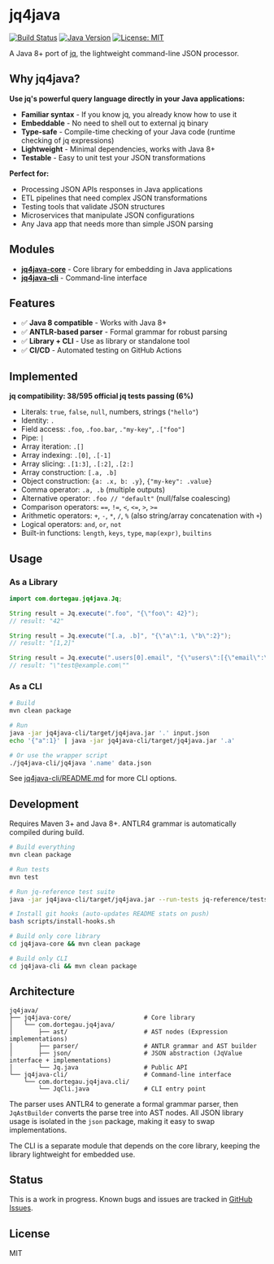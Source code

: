 # jq4java

[![Build Status](https://github.com/dortegau/jq4java/actions/workflows/test.yml/badge.svg)](https://github.com/dortegau/jq4java/actions)
[![Java Version](https://img.shields.io/badge/Java-8%2B-blue)](https://www.oracle.com/java/)
[![License: MIT](https://img.shields.io/badge/License-MIT-yellow.svg)](https://opensource.org/licenses/MIT)

A Java 8+ port of [jq](https://jqlang.github.io/jq/), the lightweight command-line JSON processor.

## Why jq4java?

**Use jq's powerful query language directly in your Java applications:**

- **Familiar syntax** - If you know jq, you already know how to use it
- **Embeddable** - No need to shell out to external jq binary
- **Type-safe** - Compile-time checking of your Java code (runtime checking of jq expressions)
- **Lightweight** - Minimal dependencies, works with Java 8+
- **Testable** - Easy to unit test your JSON transformations

**Perfect for:**
- Processing JSON APIs responses in Java applications
- ETL pipelines that need complex JSON transformations
- Testing tools that validate JSON structures
- Microservices that manipulate JSON configurations
- Any Java app that needs more than simple JSON parsing

## Modules

- **[jq4java-core](jq4java-core/)** - Core library for embedding in Java applications
- **[jq4java-cli](jq4java-cli/)** - Command-line interface

## Features

- ✅ **Java 8 compatible** - Works with Java 8+
- ✅ **ANTLR-based parser** - Formal grammar for robust parsing
- ✅ **Library + CLI** - Use as library or standalone tool
- ✅ **CI/CD** - Automated testing on GitHub Actions

## Implemented

**jq compatibility: 38/595 official jq tests passing (6%)**
- Literals: `true`, `false`, `null`, numbers, strings (`"hello"`)
- Identity: `.`
- Field access: `.foo`, `.foo.bar`, `."my-key"`, `.["foo"]`
- Pipe: `|`
- Array iteration: `.[]`
- Array indexing: `.[0]`, `.[-1]`
- Array slicing: `.[1:3]`, `.[:2]`, `.[2:]`
- Array construction: `[.a, .b]`
- Object construction: `{a: .x, b: .y}`, `{"my-key": .value}`
- Comma operator: `.a, .b` (multiple outputs)
- Alternative operator: `.foo // "default"` (null/false coalescing)
- Comparison operators: `==`, `!=`, `<`, `<=`, `>`, `>=`
- Arithmetic operators: `+`, `-`, `*`, `/`, `%` (also string/array concatenation with `+`)
- Logical operators: `and`, `or`, `not`
- Built-in functions: `length`, `keys`, `type`, `map(expr)`, `builtins`

## Usage

### As a Library

```java
import com.dortegau.jq4java.Jq;

String result = Jq.execute(".foo", "{\"foo\": 42}");
// result: "42"

String result = Jq.execute("[.a, .b]", "{\"a\":1, \"b\":2}");
// result: "[1,2]"

String result = Jq.execute(".users[0].email", "{\"users\":[{\"email\":\"test@example.com\"}]}");
// result: "\"test@example.com\""
```

### As a CLI

```bash
# Build
mvn clean package

# Run
java -jar jq4java-cli/target/jq4java.jar '.' input.json
echo '{"a":1}' | java -jar jq4java-cli/target/jq4java.jar '.a'

# Or use the wrapper script
./jq4java-cli/jq4java '.name' data.json
```

See [jq4java-cli/README.md](jq4java-cli/README.md) for more CLI options.

## Development

Requires Maven 3+ and Java 8+. ANTLR4 grammar is automatically compiled during build.

```bash
# Build everything
mvn clean package

# Run tests
mvn test

# Run jq-reference test suite
java -jar jq4java-cli/target/jq4java.jar --run-tests jq-reference/tests/jq.test

# Install git hooks (auto-updates README stats on push)
bash scripts/install-hooks.sh

# Build only core library
cd jq4java-core && mvn clean package

# Build only CLI
cd jq4java-cli && mvn clean package
```

## Architecture

```
jq4java/
├── jq4java-core/                    # Core library
│   └── com.dortegau.jq4java/
│       ├── ast/                     # AST nodes (Expression implementations)
│       ├── parser/                  # ANTLR grammar and AST builder
│       ├── json/                    # JSON abstraction (JqValue interface + implementations)
│       └── Jq.java                  # Public API
└── jq4java-cli/                     # Command-line interface
    └── com.dortegau.jq4java.cli/
        └── JqCli.java               # CLI entry point
```

The parser uses ANTLR4 to generate a formal grammar parser, then `JqAstBuilder` converts the parse tree into AST nodes. All JSON library usage is isolated in the `json` package, making it easy to swap implementations.

The CLI is a separate module that depends on the core library, keeping the library lightweight for embedded use.

## Status

This is a work in progress. Known bugs and issues are tracked in [GitHub Issues](https://github.com/dortegau/jq4java/issues).

## License

MIT

